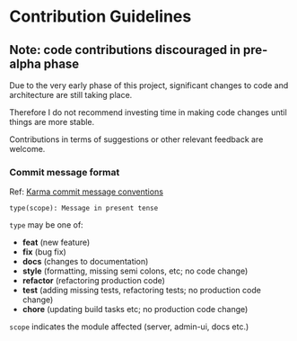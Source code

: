 # Contribution Guidelines

## Note: code contributions discouraged in pre-alpha phase

Due to the very early phase of this project, significant changes to code and architecture are still taking place.

Therefore I do not recommend investing time in making code changes until things are more stable.

Contributions in terms of suggestions or other relevant feedback are welcome.

### Commit message format
Ref: [Karma commit message conventions](http://karma-runner.github.io/0.10/dev/git-commit-msg.html)
```
type(scope): Message in present tense
```
`type` may be one of:
* **feat** (new feature)
* **fix** (bug fix)
* **docs** (changes to documentation)
* **style** (formatting, missing semi colons, etc; no code change)
* **refactor** (refactoring production code)
* **test** (adding missing tests, refactoring tests; no production code change)
* **chore** (updating build tasks etc; no production code change)

`scope` indicates the module affected (server, admin-ui, docs etc.)
